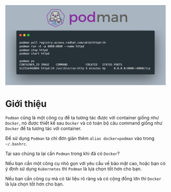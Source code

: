 ![[podman-presend.jpg]](https://github.com/phucbone/vault/blob/master/imgs/imgs-container/podman-presend.jpg)

# Giới thiệu

`Podman` cũng là một công cụ để ta tương tác được với container giống như `Docker`, nó được thiết kế sau `Docker` và có toàn bộ câu command giống như `Docker` để ta tương tác với container. 

Để sử dụng `Podman` ta chỉ đơn giản thêm `alias docker=podman` vào trong `~/.bashrc`.

Tại sao chúng ta lại cần `Podman` trong khi đã có `Docker`?  
  
Nếu bạn cần một công cụ nhỏ gọn với yêu cầu về bảo mật cao, hoặc bạn có ý định sử dụng `Kubernetes` thì `Podman` là lựa chọn tốt hơn cho bạn.  
  
Nếu bạn cần công cụ mà có tài liệu rõ ràng và có cộng đồng lớn thì `Docker` là lựa chọn tốt hơn cho bạn.